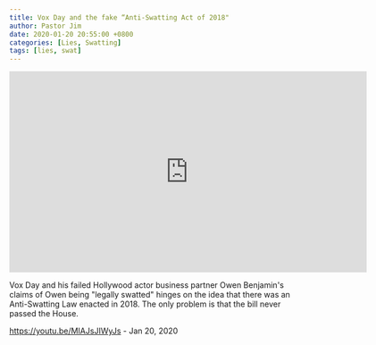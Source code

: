 ```yaml
---
title: Vox Day and the fake “Anti-Swatting Act of 2018"
author: Pastor Jim
date: 2020-01-20 20:55:00 +0800
categories: [Lies, Swatting]
tags: [lies, swat]
---
```


<iframe width="640" height="360" scrolling="no" frameborder="0" style="border: none;" src="https://www.bitchute.com/embed/akDG8x4mvwSL/"></iframe>

Vox Day and his failed Hollywood actor business partner Owen Benjamin's claims of Owen being "legally swatted" hinges on the idea that there was an Anti-Swatting Law enacted in 2018. The only problem is that the bill never passed the House.



https://youtu.be/MIAJsJIWyJs - Jan 20, 2020

